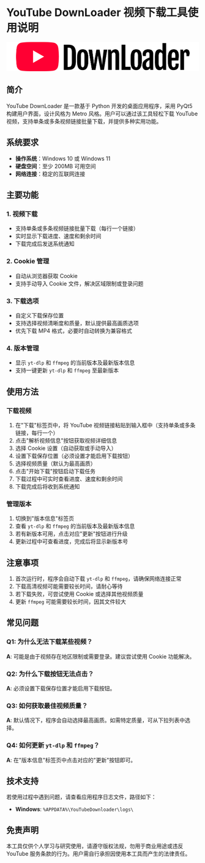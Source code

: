 # YouTube DownLoader 视频下载工具使用说明

![icon](resources\icons\app_icon.png "YouTube DownLoader")
## 简介

YouTube DownLoader 是一款基于 Python 开发的桌面应用程序，采用 PyQt5 构建用户界面，设计风格为 Metro 风格。用户可以通过该工具轻松下载 YouTube 视频，支持单条或多条视频链接批量下载，并提供多种实用功能。

## 系统要求

- **操作系统**：Windows 10 或 Windows 11  
- **硬盘空间**：至少 200MB 可用空间  
- **网络连接**：稳定的互联网连接  

## 主要功能

### 1. 视频下载
- 支持单条或多条视频链接批量下载（每行一个链接）
- 实时显示下载进度、速度和剩余时间
- 下载完成后发送系统通知

### 2. Cookie 管理
- 自动从浏览器获取 Cookie
- 支持手动导入 Cookie 文件，解决区域限制或登录问题

### 3. 下载选项
- 自定义下载保存位置
- 支持选择视频清晰度和质量，默认提供最高画质选项
- 优先下载 MP4 格式，必要时自动转换为兼容格式

### 4. 版本管理
- 显示 `yt-dlp` 和 `ffmpeg` 的当前版本及最新版本信息
- 支持一键更新 `yt-dlp` 和 `ffmpeg` 至最新版本

## 使用方法

### 下载视频
1. 在"下载"标签页中，将 YouTube 视频链接粘贴到输入框中（支持单条或多条链接，每行一个）
2. 点击"解析视频信息"按钮获取视频详细信息
3. 选择 Cookie 设置（自动获取或手动导入）
4. 设置下载保存位置（必须设置才能启用下载按钮）
5. 选择视频质量（默认为最高画质）
6. 点击"开始下载"按钮启动下载任务
7. 下载过程中可实时查看进度、速度和剩余时间
8. 下载完成后将收到系统通知

### 管理版本
1. 切换到"版本信息"标签页
2. 查看 `yt-dlp` 和 `ffmpeg` 的当前版本及最新版本信息
3. 若有新版本可用，点击对应"更新"按钮进行升级
4. 更新过程中可查看进度，完成后将显示新版本号

## 注意事项
1. 首次运行时，程序会自动下载 `yt-dlp` 和 `ffmpeg`，请确保网络连接正常
2. 下载高清视频可能需要较长时间，请耐心等待
3. 若下载失败，可尝试使用 Cookie 或选择其他视频质量
4. 更新 `ffmpeg` 可能需要较长时间，因其文件较大

## 常见问题

### Q1: 为什么无法下载某些视频？
**A**: 可能是由于视频存在地区限制或需要登录。建议尝试使用 Cookie 功能解决。

### Q2: 为什么下载按钮无法点击？
**A**: 必须设置下载保存位置才能启用下载按钮。

### Q3: 如何获取最佳视频质量？
**A**: 默认情况下，程序会自动选择最高画质。如需特定质量，可从下拉列表中选择。

### Q4: 如何更新 `yt-dlp` 和 `ffmpeg`？
**A**: 在"版本信息"标签页中点击对应的"更新"按钮即可。

## 技术支持

若使用过程中遇到问题，请查看应用程序日志文件，路径如下：
- **Windows**: `%APPDATA%\YouTubeDownloader\logs\`

## 免责声明

本工具仅供个人学习与研究使用，请遵守版权法规，勿用于商业用途或违反 YouTube 服务条款的行为。用户需自行承担因使用本工具而产生的法律责任。
